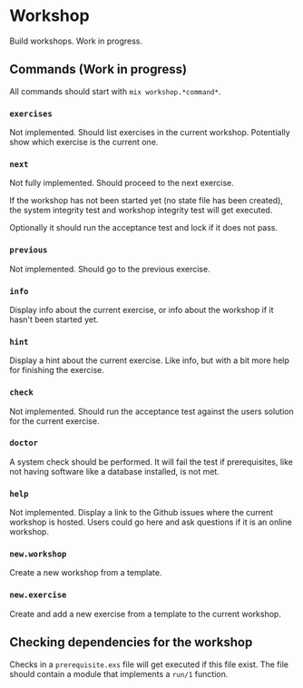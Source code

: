 Workshop
========
Build workshops. Work in progress.

Commands (Work in progress)
---------------------------
All commands should start with `mix workshop.*command*`.

### `exercises`
Not implemented. Should list exercises in the current workshop. Potentially show which exercise is the current one.

### `next`
Not fully implemented. Should proceed to the next exercise.

If the workshop has not been started yet (no state file has been created), the system integrity test and workshop integrity test will get executed.

Optionally it should run the acceptance test and lock if it does not pass.

### `previous`
Not implemented. Should go to the previous exercise.

### `info`
Display info about the current exercise, or info about the workshop if it hasn't been started yet.

### `hint`
Display a hint about the current exercise. Like info, but with a bit more help for finishing the exercise.

### `check`
Not implemented. Should run the acceptance test against the users solution for the current exercise.

### `doctor`
A system check should be performed. It will fail the test if prerequisites, like not having software like a database installed, is not met.

### `help`
Not implemented. Display a link to the Github issues where the current workshop is hosted. Users could go here and ask questions if it is an online workshop.

### `new.workshop`
Create a new workshop from a template.

### `new.exercise`
Create and add a new exercise from a template to the current workshop.

Checking dependencies for the workshop
--------------------------------------
Checks in a `prerequisite.exs` file will get executed if this file exist. The file should contain a module that implements a `run/1` function.
